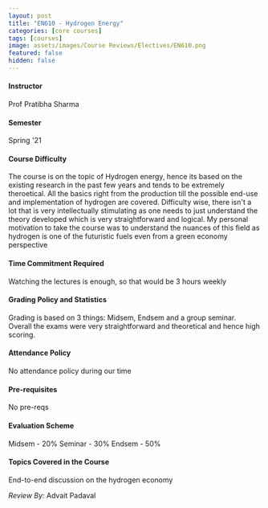 ```yaml
---
layout: post
title: "EN610 - Hydrogen Energy"
categories: [core courses]
tags: [courses]
image: assets/images/Course Reviews/Electives/EN610.png
featured: false
hidden: false
---
```


#### Instructor
Prof Pratibha Sharma

#### Semester
Spring '21

#### Course Difficulty
The course is on the topic of Hydrogen energy, hence its based on the existing research in the past few years and tends to be extremely theroetical. All the basics right from the production till the possible end-use and implementation of hydrogen are covered. Difficulty wise, there isn't a lot that is very intellectually stimulating as one needs to just understand the theory developed which is very straightforward and logical. My personal motivation to take the course was to understand the nuances of this field as hydrogen is one of the futuristic fuels even from a green economy perspective

#### Time Commitment Required
Watching the lectures is enough, so that would be 3 hours weekly

#### Grading Policy and Statistics
Grading is based on 3 things: Midsem, Endsem and a group seminar. Overall the exams were very straightforward and theoretical and hence high scoring. 

#### Attendance Policy
No attendance policy during our time 

#### Pre-requisites
No pre-reqs

#### Evaluation Scheme
Midsem - 20% Seminar - 30% Endsem - 50%

#### Topics Covered in the Course
End-to-end discussion on the hydrogen economy

*Review By:* Advait Padaval